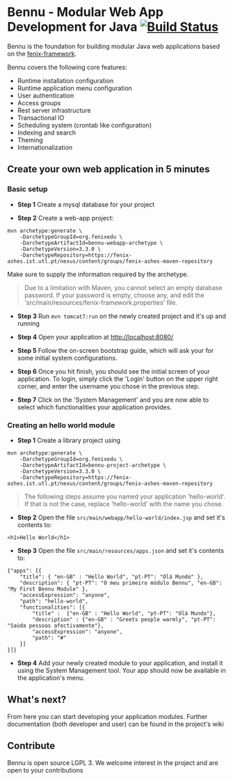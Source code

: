# Bennu - Modular Web App Development for Java [![Build Status](https://travis-ci.org/FenixEdu/bennu.svg?branch=develop)](https://travis-ci.org/FenixEdu/bennu)

Bennu is the foundation for building modular Java web applications based on the [fenix-framework](http://fenix-framework.github.io/).

Bennu covers the following core features:
* Runtime installation configuration
* Runtime application menu configuration
* User authentication
* Access groups
* Rest server infrastructure
* Transactional IO
* Scheduling system (crontab like configuration)
* Indexing and search
* Theming
* Internationalization

## Create your own web application in 5 minutes

### Basic setup

* __Step 1__ Create a mysql database for your project

* __Step 2__ Create a web-app project:
```
mvn archetype:generate \
    -DarchetypeGroupId=org.fenixedu \
    -DarchetypeArtifactId=bennu-webapp-archetype \
    -DarchetypeVersion=3.3.0 \
    -DarchetypeRepository=https://fenix-ashes.ist.utl.pt/nexus/content/groups/fenix-ashes-maven-repository
```
Make sure to supply the information required by the archetype.

> Due to a limitation with Maven, you cannot select an empty database password.
> If your password is empty, choose any, and edit the 'src/main/resources/fenix-framework.properties' file.

* __Step 3__ Run ```mvn tomcat7:run``` on the newly created project and it's up and running

* __Step 4__ Open your application at [http://localhost:8080/](http://localhost:8080/)

* __Step 5__ Follow the on-screen bootstrap guide, which will ask your for some initial system configurations.

* __Step 6__ Once you hit finish, you should see the initial screen of your application. To login, simply
             click the 'Login' button on the upper right corner, and enter the username you chose in the
             previous step.

* __Step 7__ Click on the 'System Management' and you are now able to select which functionalities your
             application provides.

### Creating an hello world module

* __Step 1__ Create a library project using
```
mvn archetype:generate \
    -DarchetypeGroupId=org.fenixedu \
    -DarchetypeArtifactId=bennu-project-archetype \
    -DarchetypeVersion=3.3.0 \
    -DarchetypeRepository=https://fenix-ashes.ist.utl.pt/nexus/content/groups/fenix-ashes-maven-repository
```

> The following steps assume you named your application 'hello-world'. If that is not the case,
> replace 'hello-world' with the name you chose.

* __Step 2__ Open the file ```src/main/webapp/hello-world/index.jsp``` and set it's contents to:
```
<h1>Hello World</h1>
```

* __Step 3__ Open the file ```src/main/resources/apps.json``` and set it's contents to:
```
{"apps": [{
    "title": { "en-GB" : "Hello World", "pt-PT": "Olá Mundo" },
    "description": { "pt-PT": "O meu primeiro módulo Bennu", "en-GB": "My First Bennu Module" },
    "accessExpression": "anyone",
    "path": "hello-world",
    "functionalities": [{
        "title" :  {"en-GB" : "Hello World", "pt-PT": "Olá Mundo"},
        "description" : {"en-GB" : "Greets people warmly", "pt-PT": "Saúda pessoas afectivamente"},
        "accessExpression": "anyone",
        "path": "#"
    }]
}]}
```

* __Step 4__ Add your newly created module to your application, and install it using the System Management tool.
             Your app should now be available in the application's menu.

## What's next?

From here you can start developing your application modules. Further documentation (both developer and user) can be found in the project's wiki

## Contribute

Bennu is open source LGPL 3. We welcome interest in the project and are open to your contributions
